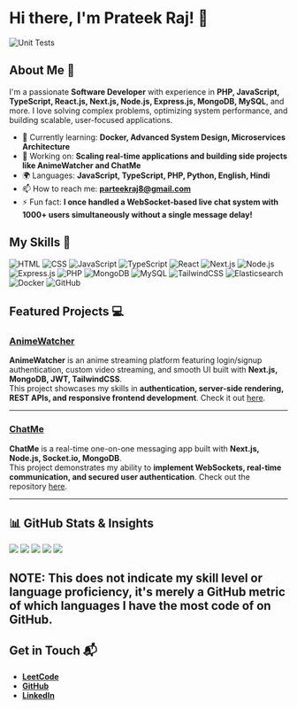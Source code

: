 # Hi there, I'm Prateek Raj! 👋
![Unit Tests](https://github.com/mattrltrent/random_assets/actions/workflows/unit_tests.yml/badge.svg)

## About Me 🚀

I'm a passionate **Software Developer** with experience in **PHP, JavaScript, TypeScript, React.js, Next.js, Node.js, Express.js, MongoDB, MySQL**, and more. I love solving complex problems, optimizing system performance, and building scalable, user-focused applications.

- 🌱 Currently learning: **Docker, Advanced System Design, Microservices Architecture**
- 🔭 Working on: **Scaling real-time applications and building side projects like AnimeWatcher and ChatMe**
- 🌍 Languages: **JavaScript, TypeScript, PHP, Python, English, Hindi**
- 📫 How to reach me: **parteekraj8@gmail.com**
- ⚡ Fun fact: **I once handled a WebSocket-based live chat system with 1000+ users simultaneously without a single message delay!**

## My Skills 🧠

![HTML](https://img.shields.io/badge/-HTML-E34F26?style=flat-square&logo=html5&logoColor=white)
![CSS](https://img.shields.io/badge/-CSS-1572B6?style=flat-square&logo=css3&logoColor=white)
![JavaScript](https://img.shields.io/badge/-JavaScript-F7DF1E?style=flat-square&logo=javascript&logoColor=black)
![TypeScript](https://img.shields.io/badge/-TypeScript-3178C6?style=flat-square&logo=typescript&logoColor=white)
![React](https://img.shields.io/badge/-React-61DAFB?style=flat-square&logo=react&logoColor=black)
![Next.js](https://img.shields.io/badge/-Next.js-000000?style=flat-square&logo=next.js&logoColor=white)
![Node.js](https://img.shields.io/badge/-Node.js-339933?style=flat-square&logo=node.js&logoColor=white)
![Express.js](https://img.shields.io/badge/-Express.js-000000?style=flat-square&logo=express&logoColor=white)
![PHP](https://img.shields.io/badge/-PHP-777BB4?style=flat-square&logo=php&logoColor=white)
![MongoDB](https://img.shields.io/badge/-MongoDB-47A248?style=flat-square&logo=mongodb&logoColor=white)
![MySQL](https://img.shields.io/badge/-MySQL-4479A1?style=flat-square&logo=mysql&logoColor=white)
![TailwindCSS](https://img.shields.io/badge/-TailwindCSS-38B2AC?style=flat-square&logo=tailwind-css&logoColor=white)
![Elasticsearch](https://img.shields.io/badge/-Elasticsearch-005571?style=flat-square&logo=elasticsearch&logoColor=white)
![Docker](https://img.shields.io/badge/-Docker-2496ED?style=flat-square&logo=docker&logoColor=white)
![GitHub](https://img.shields.io/badge/-GitHub-181717?style=flat-square&logo=github&logoColor=white)

## Featured Projects 💻

### [AnimeWatcher](https://github.com/Prateekraj1/anime-watcher)

**AnimeWatcher** is an anime streaming platform featuring login/signup authentication, custom video streaming, and smooth UI built with **Next.js, MongoDB, JWT, TailwindCSS**.  
This project showcases my skills in **authentication, server-side rendering, REST APIs, and responsive frontend development**. Check it out [here](https://github.com/Prateekraj1/anime-watcher).

---

### [ChatMe](https://github.com/Prateekraj1/chat-application-2)

**ChatMe** is a real-time one-on-one messaging app built with **Next.js, Node.js, Socket.io, MongoDB**.  
This project demonstrates my ability to **implement WebSockets, real-time communication, and secured user authentication**. Check out the repository [here](https://github.com/Prateekraj1/chat-application-2).

---
## 📊 GitHub Stats & Insights
![](http://github-profile-summary-cards.vercel.app/api/cards/profile-details?username=Prateekraj1&theme=default)
![](http://github-profile-summary-cards.vercel.app/api/cards/repos-per-language?username=Prateekraj1&theme=default)  ![](http://github-profile-summary-cards.vercel.app/api/cards/most-commit-language?username=Prateekraj1&theme=default)
![](http://github-profile-summary-cards.vercel.app/api/cards/stats?username=Prateekraj1&theme=default) ![](http://github-profile-summary-cards.vercel.app/api/cards/productive-time?username=Prateekraj1&theme=default&utcOffset=8)

NOTE: This does not indicate my skill level or language proficiency, it's merely a GitHub metric of which languages I have the most code of on GitHub.
---

## Get in Touch 📬

- **[LeetCode](https://leetcode.com/parteekraj8/)**
- **[GitHub](https://github.com/Prateekraj1)**
- **[LinkedIn](https://linkedin.com/in/prateek-raj-729872212)**
